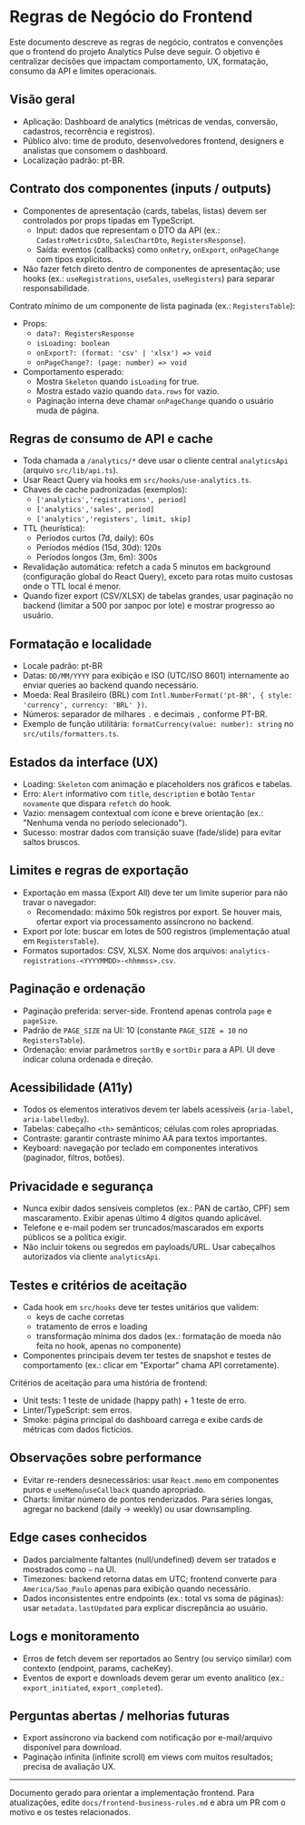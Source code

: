 # Regras de Negócio do Frontend

Este documento descreve as regras de negócio, contratos e convenções que o frontend do projeto Analytics Pulse deve seguir. O objetivo é centralizar decisões que impactam comportamento, UX, formatação, consumo da API e limites operacionais.

## Visão geral

- Aplicação: Dashboard de analytics (métricas de vendas, conversão, cadastros, recorrência e registros).
- Público alvo: time de produto, desenvolvedores frontend, designers e analistas que consomem o dashboard.
- Localização padrão: pt-BR.

## Contrato dos componentes (inputs / outputs)

- Componentes de apresentação (cards, tabelas, listas) devem ser controlados por props tipadas em TypeScript.
  - Input: dados que representam o DTO da API (ex.: `CadastroMetricsDto`, `SalesChartDto`, `RegistersResponse`).
  - Saída: eventos (callbacks) como `onRetry`, `onExport`, `onPageChange` com tipos explícitos.
- Não fazer fetch direto dentro de componentes de apresentação; use hooks (ex.: `useRegistrations`, `useSales`, `useRegisters`) para separar responsabilidade.

Contrato mínimo de um componente de lista paginada (ex.: `RegistersTable`):
- Props:
  - `data?: RegistersResponse`
  - `isLoading: boolean`
  - `onExport?: (format: 'csv' | 'xlsx') => void`
  - `onPageChange?: (page: number) => void`
- Comportamento esperado:
  - Mostra `Skeleton` quando `isLoading` for true.
  - Mostra estado vazio quando `data.rows` for vazio.
  - Paginação interna deve chamar `onPageChange` quando o usuário muda de página.

## Regras de consumo de API e cache

- Toda chamada a `/analytics/*` deve usar o cliente central `analyticsApi` (arquivo `src/lib/api.ts`).
- Usar React Query via hooks em `src/hooks/use-analytics.ts`.
- Chaves de cache padronizadas (exemplos):
  - `['analytics','registrations', period]`
  - `['analytics','sales', period]`
  - `['analytics','registers', limit, skip]`
- TTL (heurística):
  - Períodos curtos (7d, daily): 60s
  - Períodos médios (15d, 30d): 120s
  - Períodos longos (3m, 6m): 300s
- Revalidação automática: refetch a cada 5 minutos em background (configuração global do React Query), exceto para rotas muito custosas onde o TTL local é menor.
- Quando fizer export (CSV/XLSX) de tabelas grandes, usar paginação no backend (limitar a 500 por запрос por lote) e mostrar progresso ao usuário.

## Formatação e localidade

- Locale padrão: pt-BR
- Datas: `DD/MM/YYYY` para exibição e ISO (UTC/ISO 8601) internamente ao enviar queries ao backend quando necessário.
- Moeda: Real Brasileiro (BRL) com `Intl.NumberFormat('pt-BR', { style: 'currency', currency: 'BRL' })`.
- Números: separador de milhares `.` e decimais `,` conforme PT-BR.
- Exemplo de função utilitária: `formatCurrency(value: number): string` no `src/utils/formatters.ts`.

## Estados da interface (UX)

- Loading: `Skeleton` com animação e placeholders nos gráficos e tabelas.
- Erro: `Alert` informativo com `title`, `description` e botão `Tentar novamente` que dispara `refetch` do hook.
- Vazio: mensagem contextual com ícone e breve orientação (ex.: "Nenhuma venda no período selecionado").
- Sucesso: mostrar dados com transição suave (fade/slide) para evitar saltos bruscos.

## Limites e regras de exportação

- Exportação em massa (Export All) deve ter um limite superior para não travar o navegador:
  - Recomendado: máximo 50k registros por export. Se houver mais, ofertar export via processamento assíncrono no backend.
- Export por lote: buscar em lotes de 500 registros (implementação atual em `RegistersTable`).
- Formatos suportados: CSV, XLSX. Nome dos arquivos: `analytics-registrations-<YYYYMMDD>-<hhmmss>.csv`.

## Paginação e ordenação

- Paginação preferida: server-side. Frontend apenas controla `page` e `pageSize`.
- Padrão de `PAGE_SIZE` na UI: 10 (constante `PAGE_SIZE = 10` no `RegistersTable`).
- Ordenação: enviar parâmetros `sortBy` e `sortDir` para a API. UI deve indicar coluna ordenada e direção.

## Acessibilidade (A11y)

- Todos os elementos interativos devem ter labels acessíveis (`aria-label`, `aria-labelledby`).
- Tabelas: cabeçalho `<th>` semânticos; células com roles apropriadas.
- Contraste: garantir contraste mínimo AA para textos importantes.
- Keyboard: navegação por teclado em componentes interativos (paginador, filtros, botões).

## Privacidade e segurança

- Nunca exibir dados sensíveis completos (ex.: PAN de cartão, CPF) sem mascaramento. Exibir apenas último 4 dígitos quando aplicável.
- Telefone e e-mail podem ser truncados/mascarados em exports públicos se a política exigir.
- Não incluir tokens ou segredos em payloads/URL. Usar cabeçalhos autorizados via cliente `analyticsApi`.

## Testes e critérios de aceitação

- Cada hook em `src/hooks` deve ter testes unitários que validem:
  - keys de cache corretas
  - tratamento de erros e loading
  - transformação mínima dos dados (ex.: formatação de moeda não feita no hook, apenas no componente)
- Componentes principais devem ter testes de snapshot e testes de comportamento (ex.: clicar em "Exportar" chama API corretamente).

Critérios de aceitação para uma história de frontend:
- Unit tests: 1 teste de unidade (happy path) + 1 teste de erro.
- Linter/TypeScript: sem erros.
- Smoke: página principal do dashboard carrega e exibe cards de métricas com dados fictícios.

## Observações sobre performance

- Evitar re-renders desnecessários: usar `React.memo` em componentes puros e `useMemo`/`useCallback` quando apropriado.
- Charts: limitar número de pontos renderizados. Para séries longas, agregar no backend (daily -> weekly) ou usar downsampling.

## Edge cases conhecidos

- Dados parcialmente faltantes (null/undefined) devem ser tratados e mostrados como `—` na UI.
- Timezones: backend retorna datas em UTC; frontend converte para `America/Sao_Paulo` apenas para exibição quando necessário.
- Dados inconsistentes entre endpoints (ex.: total vs soma de páginas): usar `metadata.lastUpdated` para explicar discrepância ao usuário.

## Logs e monitoramento

- Erros de fetch devem ser reportados ao Sentry (ou serviço similar) com contexto (endpoint, params, cacheKey).
- Eventos de export e downloads devem gerar um evento analítico (ex.: `export_initiated`, `export_completed`).

## Perguntas abertas / melhorias futuras

- Export assíncrono via backend com notificação por e-mail/arquivo disponível para download.
- Paginação infinita (infinite scroll) em views com muitos resultados; precisa de avaliação UX.

---

Documento gerado para orientar a implementação frontend. Para atualizações, edite `docs/frontend-business-rules.md` e abra um PR com o motivo e os testes relacionados.
